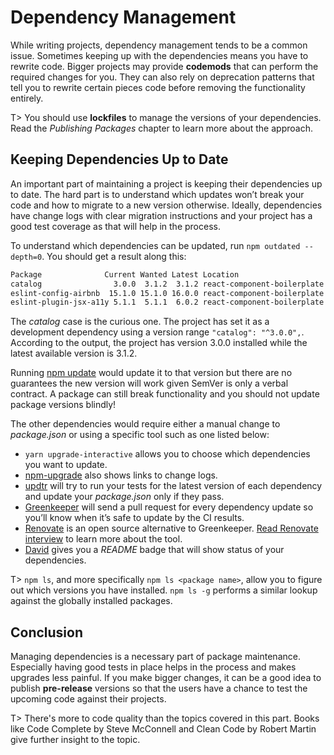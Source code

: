 # Dependency Management

While writing projects, dependency management tends to be a common issue. Sometimes keeping up with the dependencies means you have to rewrite code. Bigger projects may provide **codemods** that can perform the required changes for you. They can also rely on deprecation patterns that tell you to rewrite certain pieces code before removing the functionality entirely.

T> You should use **lockfiles** to manage the versions of your dependencies. Read the *Publishing Packages* chapter to learn more about the approach.

## Keeping Dependencies Up to Date

An important part of maintaining a project is keeping their dependencies up to date. The hard part is to understand which updates won’t break your code and how to migrate to a new version otherwise. Ideally, dependencies have change logs with clear migration instructions and your project has a good test coverage as that will help in the process.

To understand which dependencies can be updated, run `npm outdated --depth=0`. You should get a result along this:

```bash
Package              Current Wanted Latest Location
catalog                3.0.0  3.1.2  3.1.2 react-component-boilerplate
eslint-config-airbnb  15.1.0 15.1.0 16.0.0 react-component-boilerplate
eslint-plugin-jsx-a11y 5.1.1  5.1.1  6.0.2 react-component-boilerplate
```

The *catalog* case is the curious one. The project has set it as a development dependency using a version range `"catalog": "^3.0.0",`. According to the output, the project has version 3.0.0 installed while the latest available version is 3.1.2.

Running [npm update](https://docs.npmjs.com/cli/update) would update it to that version but there are no guarantees the new version will work given SemVer is only a verbal contract. A package can still break functionality and you should not update package versions blindly!

The other dependencies would require either a manual change to *package.json* or using a specific tool such as one listed below:

* `yarn upgrade-interactive` allows you to choose which dependencies you want to update.
* [npm-upgrade](https://www.npmjs.com/package/npm-upgrade) also shows links to change logs.
* [updtr](https://www.npmjs.com/package/updtr) will try to run your tests for the latest version of each dependency and update your *package.json* only if they pass.
* [Greenkeeper](https://greenkeeper.io/) will send a pull request for every dependency update so you’ll know when it’s safe to update by the CI results.
* [Renovate](https://www.npmjs.com/package/renovate) is an open source alternative to Greenkeeper. [Read Renovate interview](https://survivejs.com/blog/renovate-interview/) to learn more about the tool.
* [David](https://david-dm.org/) gives you a *README* badge that will show status of your dependencies.

T> `npm ls`, and more specifically `npm ls <package name>`, allow you to figure out which versions you have installed. `npm ls -g` performs a similar lookup against the globally installed packages.

## Conclusion

Managing dependencies is a necessary part of package maintenance. Especially having good tests in place helps in the process and makes upgrades less painful. If you make bigger changes, it can be a good idea to publish **pre-release** versions so that the users have a chance to test the upcoming code against their projects.

T> There's more to code quality than the topics covered in this part. Books like Code Complete by Steve McConnell and Clean Code by Robert Martin give further insight to the topic.
